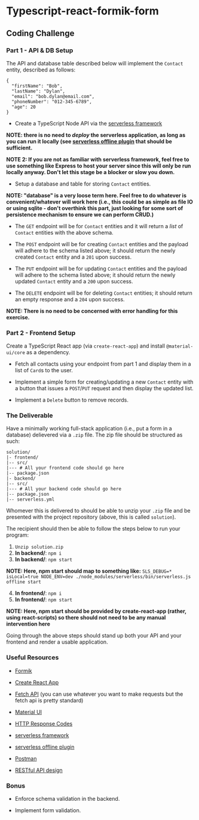 # Typescript-react-formik-form


## Coding Challenge

### Part 1 - API & DB Setup
The API and database table described below will implement the `Contact`
entity, described as follows:
```
{
  "firstName": "Bob",
  "lastName": "Dylan",
  "email": "bob.dylan@email.com",
  "phoneNumber": "012-345-6789",
  "age": 20
}
```

* Create a TypeScript Node API via the [serverless framework](https://www.serverless.com/)


**NOTE: there is no need to _deploy_ the serverless application, as long
as you can run it locally (see [serverless offline
plugin](https://www.npmjs.com/package//serverless-offline) that should
be sufficient.**


**NOTE 2: If you are not as familiar with serverless framework, feel
free to use something like Express to host your server since this will
only be run locally anyway. Don't let this stage be a blocker or slow
you down.**


* Setup a database and table for storing `Contact` entities.


**NOTE: "database" is a very loose term here. Feel free to do whatever is
convenient/whatever will work here (i.e., this could be as simple as
file IO or using sqlite - don't overthink this part, just looking for
some sort of persistence mechanism to ensure we can perform CRUD.)**


* The `GET` endpoint will be for `Contact` entities and it will return
  a _list_ of `Contact` entities with the above schema.

* The `POST` endpoint will be for creating `Contact` entities and
  the payload will adhere to the schema listed above; it should return
  the newly created `Contact` entity and a `201` upon success.

* The `PUT` endpoint will be for updating `Contact` entities and
  the payload will adhere to the schema listed above; it should return
  the newly updated `Contact` entity and a `200` upon success.

* The `DELETE` endpoint will be for deleting `Contact` entities;
  it should return an empty response and a `204` upon success.


**NOTE: There is no need to be concerned with error handling for this
exercise.**


### Part 2 - Frontend Setup
Create a TypeScript React app (via `create-react-app`) and install
`@material-ui/core` as a dependency.

* Fetch all contacts using your endpoint from part 1 and display them in
  a list of `Card`s to the user.

* Implement a simple form for creating/updating a new `Contact` entity with a button
  that issues a `POST`/`PUT` request and then display the updated list.

* Implement a `Delete` button to remove records.

### The Deliverable
Have a minimally working full-stack application (i.e., put a form in a database)
delievered via a `.zip` file. The zip file should be structured as such:

```
solution/
|- frontend/
|-- src/
|--- # All your frontend code should go here
|-- package.json
|- backend/
|-- src/
|--- # All your backend code should go here
|-- package.json
|-- serverless.yml
```

Whomever this is delivered to should be able to unzip your `.zip` file and be presented with the project
repository (above, this is called `solution`).

The recipient should then be able to follow the steps below to run your
program:
1. `Unzip solution.zip`
2. **In backend/**: `npm i`
3. **In backend/**: `npm start`


**NOTE: Here, npm start should map to something like:**
`SLS_DEBUG=* isLocal=true NODE_ENV=dev ./node_modules/serverless/bin/serverless.js offline start`


4. **In frontend/**: `npm i`
5. **In frontend/**: `npm start`


**NOTE: Here, npm start should be provided by create-react-app (rather,
using react-scripts) so there should not need to be any manual
intervention here**


Going through the above steps should stand up both your API and your
frontend and render a usable application.

### Useful Resources
* [Formik](https://formik.org/docs/api/formik)

* [Create React App](https://create-react-app.dev/)

* [Fetch
  API](https://developer.mozilla.org/en-US/docs/Web/API/Fetch_API) (you
can use whatever you want to make requests but the fetch api is pretty
standard)

* [Material UI](https://mui.com/)

* [HTTP Response
  Codes](https://developer.mozilla.org/en-US/docs/Web/HTTP/Status)

* [serverless framework](https://www.serverless.com/)

* [serverless offline
plugin](https://www.npmjs.com/package//serverless-offline)

* [Postman](https://www.postman.com/)

* [RESTful API design](https://restfulapi.net/)

### Bonus
* Enforce schema validation in the backend.

* Implement form validation.
